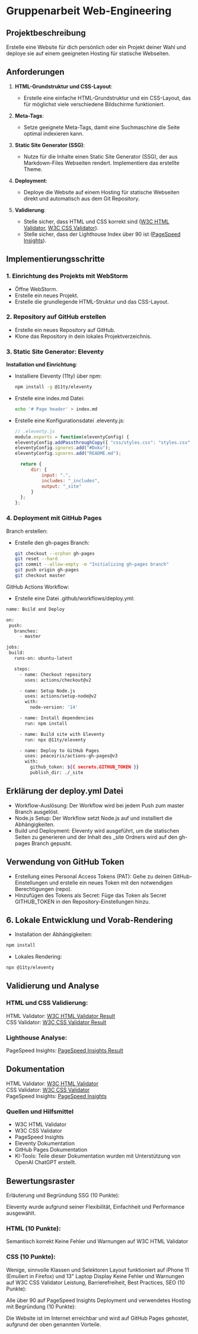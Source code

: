# Gruppenarbeit Web-Engineering

## Projektbeschreibung

Erstelle eine Website für dich persönlich oder ein Projekt deiner Wahl und deploye sie auf einem geeigneten Hosting für statische Webseiten.

## Anforderungen

1. **HTML-Grundstruktur und CSS-Layout**:
    - Erstelle eine einfache HTML-Grundstruktur und ein CSS-Layout, das für möglichst viele verschiedene Bildschirme funktioniert.

2. **Meta-Tags**:
    - Setze geeignete Meta-Tags, damit eine Suchmaschine die Seite optimal indexieren kann.

3. **Static Site Generator (SSG)**:
    - Nutze für die Inhalte einen Static Site Generator (SSG), der aus Markdown-Files Webseiten rendert. Implementiere das erstellte Theme.

4. **Deployment**:
    - Deploye die Website auf einem Hosting für statische Webseiten direkt und automatisch aus dem Git Repository.

5. **Validierung**:
    - Stelle sicher, dass HTML und CSS korrekt sind ([W3C HTML Validator](https://validator.w3.org/nu/?doc=https%3A%2F%2Fdfahrni.github.io%2FSSG-11thy%2F), [W3C CSS Validator](https://jigsaw.w3.org/css-validator/validator?uri=https%3A%2F%2Fdfahrni.github.io%2FSSG-11thy%2F&profile=css3svg&usermedium=all&warning=1&vextwarning=&lang=de)).
    - Stelle sicher, dass der Lighthouse Index über 90 ist ([PageSpeed Insights](https://pagespeed.web.dev/analysis/https-dfahrni-github-io-SSG-11thy/1lwpr6i6ue?form_factor=mobile)).

## Implementierungsschritte

### 1. Einrichtung des Projekts mit WebStorm

- Öffne WebStorm.
- Erstelle ein neues Projekt.
- Erstelle die grundlegende HTML-Struktur und das CSS-Layout.

### 2. Repository auf GitHub erstellen

- Erstelle ein neues Repository auf GitHub.
- Klone das Repository in dein lokales Projektverzeichnis.

### 3. Static Site Generator: Eleventy

**Installation und Einrichtung**:
- Installiere Eleventy (11ty) über npm:
  ```bash
  npm install -g @11ty/eleventy

- Erstelle eine index.md Datei:
  ```bash
  echo '# Page header' > index.md

- Erstelle eine Konfigurationsdatei .eleventy.js:
  ```js
  // .eleventy.js
  module.exports = function(eleventyConfig) {
  eleventyConfig.addPassthroughCopy({ "css/styles.css": "styles.css" });
  eleventyConfig.ignores.add("#Doku");
  eleventyConfig.ignores.add("README.md");

    return {
        dir: {
            input: ".",
            includes: "_includes",
            output: "_site"
        }
    };
  };

### 4. Deployment mit GitHub Pages

Branch erstellen:

- Erstelle den gh-pages Branch:
  ```bash
  git checkout --orphan gh-pages
  git reset --hard
  git commit --allow-empty -m "Initializing gh-pages branch"
  git push origin gh-pages
  git checkout master

GitHub Actions Workflow:
- Erstelle eine Datei .github/workflows/deploy.yml:
 ```bash
name: Build and Deploy

on:
  push:
    branches:
      - master

jobs:
  build:
    runs-on: ubuntu-latest

    steps:
      - name: Checkout repository
        uses: actions/checkout@v2

      - name: Setup Node.js
        uses: actions/setup-node@v2
        with:
          node-version: '14'

      - name: Install dependencies
        run: npm install

      - name: Build site with Eleventy
        run: npx @11ty/eleventy

      - name: Deploy to GitHub Pages
        uses: peaceiris/actions-gh-pages@v3
        with:
          github_token: ${{ secrets.GITHUB_TOKEN }}
          publish_dir: ./_site
```

## Erklärung der deploy.yml Datei
- Workflow-Auslösung: Der Workflow wird bei jedem Push zum master Branch ausgelöst.
- Node.js Setup: Der Workflow setzt Node.js auf und installiert die Abhängigkeiten.
- Build und Deployment: Eleventy wird ausgeführt, um die statischen Seiten zu generieren und der Inhalt des _site Ordners wird auf den gh-pages Branch gepusht.

## Verwendung von GitHub Token
- Erstellung eines Personal Access Tokens (PAT): Gehe zu deinen GitHub-Einstellungen und erstelle ein neues Token mit den notwendigen Berechtigungen (repo).
- Hinzufügen des Tokens als Secret: Füge das Token als Secret GITHUB_TOKEN in den Repository-Einstellungen hinzu.

## 6. Lokale Entwicklung und Vorab-Rendering

- Installation der Abhängigkeiten:
 ```bash
npm install
```

- Lokales Rendering:
 ```bash
npx @11ty/eleventy
```


## Validierung und Analyse
### HTML und CSS Validierung:

HTML Validator: [W3C HTML Validator Result](https://validator.w3.org/nu/?doc=https%3A%2F%2Fdfahrni.github.io%2FSSG-11thy%2F)  
CSS Validator: [W3C CSS Validator Result](https://jigsaw.w3.org/css-validator/validator?uri=https%3A%2F%2Fdfahrni.github.io%2FSSG-11thy%2F&profile=css3svg&usermedium=all&warning=1&vextwarning=&lang=de)
### Lighthouse Analyse:

PageSpeed Insights: [PageSpeed Insights Result](https://pagespeed.web.dev/analysis/https-dfahrni-github-io-SSG-11thy/1lwpr6i6ue?form_factor=mobile)
## Dokumentation
HTML Validator: [W3C HTML Validator](https://validator.w3.org/)  
CSS Validator: [W3C CSS Validator](https://jigsaw.w3.org/css-validator/)  
PageSpeed Insights: [PageSpeed Insights](https://pagespeed.web.dev/)
### Quellen und Hilfsmittel
- W3C HTML Validator  
- W3C CSS Validator  
- PageSpeed Insights  
- Eleventy Dokumentation  
- GitHub Pages Dokumentation  
- KI-Tools: Teile dieser Dokumentation wurden mit Unterstützung von OpenAI ChatGPT erstellt.
## Bewertungsraster
Erläuterung und Begründung SSG (10 Punkte):

Eleventy wurde aufgrund seiner Flexibilität, Einfachheit und Performance ausgewählt.
### HTML (10 Punkte):

Semantisch korrekt
Keine Fehler und Warnungen auf W3C HTML Validator
### CSS (10 Punkte):

Wenige, sinnvolle Klassen und Selektoren
Layout funktioniert auf iPhone 11 (Emuliert in Firefox) und 13" Laptop Display
Keine Fehler und Warnungen auf W3C CSS Validator
Leistung, Barrierefreiheit, Best Practices, SEO (10 Punkte):

Alle über 90 auf PageSpeed Insights
Deployment und verwendetes Hosting mit Begründung (10 Punkte):

Die Website ist im Internet erreichbar und wird auf GitHub Pages gehostet, aufgrund der oben genannten Vorteile.